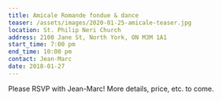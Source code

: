```yaml
---
title: Amicale Romande fondue & dance
teaser: /assets/images/2020-01-25-amicale-teaser.jpg
location: St. Philip Neri Church
address: 2100 Jane St, North York, ON M3M 1A1
start_time: 7:00 pm
end_time: 10:00 pm
contact: Jean-Marc
date: 2018-01-27
---
```


Please RSVP with Jean-Marc! More details, price, etc. to come.
